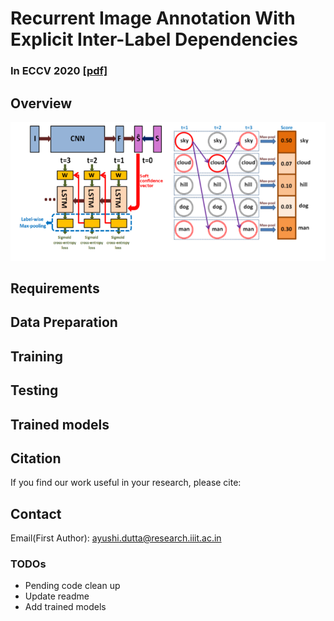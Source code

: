 # Recurrent Image Annotation With Explicit Inter-Label Dependencies

### In ECCV 2020 [[pdf]](https://www.ecva.net/papers/eccv_2020/papers_ECCV/papers/123740188.pdf)

## Overview

![Multi-Order-RNN Preview](https://github.com/ayushidutta/multi-order-rnn/blob/master/assets/images/multi-order-rnn-preview.png)

## Requirements

## Data Preparation

## Training

## Testing

## Trained models

## Citation

If you find our work useful in your research, please cite:

## Contact

Email(First Author): ayushi.dutta@research.iiit.ac.in

### TODOs

* Pending code clean up
* Update readme
* Add trained models



